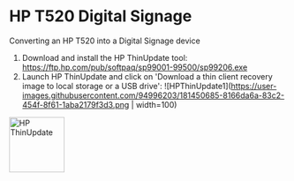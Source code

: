 # HP T520 Digital Signage
Converting an HP T520 into a Digital Signage device

1. Download and install the HP ThinUpdate tool: https://ftp.hp.com/pub/softpaq/sp99001-99500/sp99206.exe
2. Launch HP ThinUpdate and click on 'Download a thin client recovery image to local storage or a USB drive':
![HPThinUpdate1](https://user-images.githubusercontent.com/94996203/181450685-8166da6a-83c2-454f-8f61-1aba2179f3d3.png | width=100)

<img alt="HP ThinUpdate" src="https://user-images.githubusercontent.com/94996203/181450685-8166da6a-83c2-454f-8f61-1aba2179f3d3.png" width="100">
